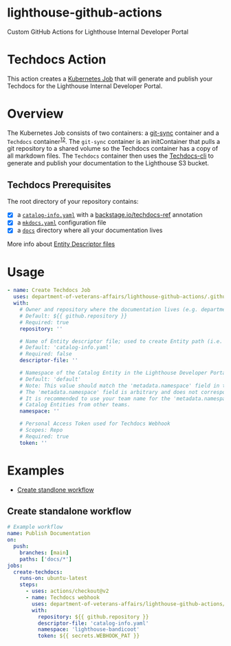 # lighthouse-github-actions
Custom GitHub Actions for Lighthouse Internal Developer Portal

# Techdocs Action

This action creates a [Kubernetes Job](https://github.com/department-of-veterans-affairs/lighthouse-github-actions/blob/main/example-techdocs-job.yaml) that will generate and publish your Techdocs for the Lighthouse Internal Developer Portal.

# Overview
The Kubernetes Job consists of two containers:  a [git-sync](https://github.com/kubernetes/git-sync) container and a `Techdocs` container<sup>[1](https://github.com/department-of-veterans-affairs/lighthouse-github-actions/pkgs/container/lighthouse-github-actions%2Ftechdocs)[2](https://github.com/department-of-veterans-affairs/lighthouse-github-actions/blob/main/.techdocscontainer/base.Dockerfile)</sup>. The `git-sync` container is an initContainer that pulls a git repository to a shared volume so the Techdocs container has a copy of all markdown files. The `Techdocs` container then uses the [Techdocs-cli](https://backstage.io/docs/features/techdocs/cli) to generate and publish your documentation to the Lighthouse S3 bucket.

## Techdocs Prerequisites
The root directory of your repository contains:
- [x] a <a href="https://github.com/department-of-veterans-affairs/lighthouse-developer-portal/blob/main/catalog-info.yaml">`catalog-info.yaml`</a> with a <a href="https://backstage.io/docs/features/software-catalog/well-known-annotations#backstageiotechdocs-ref">backstage.io/techdocs-ref</a> annotation
- [x] a <a href="https://github.com/department-of-veterans-affairs/lighthouse-developer-portal/blob/main/mkdocs.yml">`mkdocs.yaml`</a> configuration file
- [x] a <a href="https://github.com/department-of-veterans-affairs/lighthouse-developer-portal/tree/main/docs">`docs`</a> directory where all your documentation lives

More info about [Entity Descriptor files](https://backstage.io/docs/features/software-catalog/descriptor-format#overall-shape-of-an-entity)

# Usage

<!-- start usage -->
```yaml
- name: Create Techdocs Job
  uses: department-of-veterans-affairs/lighthouse-github-actions/.github/actions/techdocs@main
  with:
    # Owner and repository where the documentation lives (e.g. department-of-veterans-affairs/lighthouse-developer-portal)
    # Default: ${{ github.repository }}
    # Required: true
    repository: ''

    # Name of Entity descriptor file; used to create Entity path (i.e. namespace/kind/name)
    # Default: 'catalog-info.yaml'
    # Required: false
    descriptor-file: ''

    # Namespace of the Catalog Entity in the Lighthouse Developer Portal
    # Default: 'default'
    # Note: This value should match the 'metadata.namespace' field in the Entity descriptor file.
    # The 'metadata.namespace' field is arbitrary and does not correspond to an actual Kubernetes namespace.
    # It is recommended to use your team name for the 'metadata.namespace' field to prevent collisions with
    # Catalog Entities from other teams.
    namespace: ''

    # Personal Access Token used for Techdocs Webhook
    # Scopes: Repo
    # Required: true
    token: ''

```
<!-- end usage -->

# Examples
- [Create standlone workflow](#Create-standalone-workflow)

## Create standalone workflow

```yaml
# Example workflow
name: Publish Documentation
on:
  push:
    branches: [main]
    paths: ['docs/*']
jobs:
  create-techdocs:
    runs-on: ubuntu-latest
    steps:
      - uses: actions/checkout@v2
      - name: Techdocs webhook
        uses: department-of-veterans-affairs/lighthouse-github-actions/.github/actions/techdocs-webhook@main
        with:
          repository: ${{ github.repository }}
          descriptor-file: 'catalog-info.yaml'
          namespace: 'lighthouse-bandicoot'
          token: ${{ secrets.WEBHOOK_PAT }}
```
